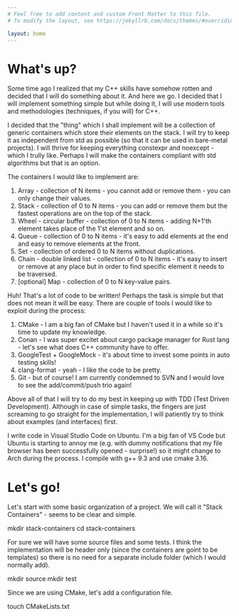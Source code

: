 ```yaml
---
# Feel free to add content and custom Front Matter to this file.
# To modify the layout, see https://jekyllrb.com/docs/themes/#overriding-theme-defaults

layout: home
---
```

# What's up?

Some time ago I realized that my C++ skills have somehow rotten and decided that I will do something about it. And here we go. I decided that I will implement something simple but while doing it, I will use modern tools and methodologies (techniques, if you will) for C++.

I decided that the "thing" which I shall implement will be a collection of generic containers which store their elements on the stack. I will try to keep it as independent from std as possible (so that it can be used in bare-metal projects). I will thrive for keeping everything constexpr and noexcept - which I trully like. Perhaps I will make the containers compliant with std algorithms but that is an option.

The containers I would like to implement are:

1. Array - collection of N items - you cannot add or remove them - you can only change their values.
2. Stack - collection of 0 to N items - you can add or remove them but the fastest operations are on the top of the stack.
3. Wheel - circular buffer - collection of 0 to N items - adding N+1'th element takes place of the 1'st element and so on.
4. Queue - collection of 0 to N items - it's easy to add elements at the end and easy to remove elements at the front.
5. Set - collection of ordered 0 to N items without duplications.
6. Chain - double linked list - collection of 0 to N items - it's easy to insert or remove at any place but in order to find specific element it needs to be traversed.
7. [optional] Map - collection of 0 to N key-value pairs.

Huh! That's a lot of code to be written! Perhaps the task is simple but that does not mean it will be easy. There are couple of tools I would like to exploit during the process:

1. CMake - I am a big fan of CMake but I haven't used it in a while so it's time to update my knowledge.
2. Conan - I was super excitet about cargo package manager for Rust lang - let's see what does C++ community have to offer.
3. GoogleTest + GoogleMock - it's about time to invest some points in auto testing skills!
4. clang-format - yeah - I like the code to be pretty.
5. Git - but of course! I am currently condemned to SVN and I would love to see the add/commit/push trio again!

Above all of that I will try to do my best in keeping up with TDD (Test Driven Development). Although in case of simple tasks, the fingers are just screaming to go straight for the implementation, I will patiently try to think about examples (and interfaces) first.

I write code in Visual Studio Code on Ubuntu. I'm a big fan of VS Code but Ubuntu is starting to annoy me (e.g. with dummy notifications that my file browser has been successfully opened - surprise!) so it might change to Arch during the process. I compile with g++ 9.3 and use cmake 3.16.

# Let's go!

Let's start with some basic organization of a project. We will call it "Stack Containers" - seems to be clear and simple.

mkdir stack-containers
cd stack-containers

For sure we will have some source files and some tests. I think the implementation will be header only (since the containers are goint to be templates) so there is no need for a separate include folder (which I would normally add).

mkdir source
mkdir test

Since we are using CMake, let's add a configuration file.

touch CMakeLists.txt
